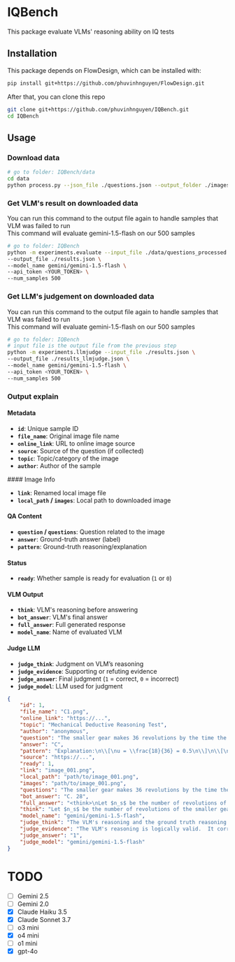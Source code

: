 # IQBench

This package evaluate VLMs' reasoning ability on IQ tests

## Installation

This package depends on FlowDesign, which can be installed with:
```bash
pip install git+https://github.com/phuvinhnguyen/FlowDesign.git
```

After that, you can clone this repo
```bash
git clone git+https://github.com/phuvinhnguyen/IQBench.git
cd IQBench
```

## Usage
### Download data
```bash
# go to folder: IQBench/data
cd data
python process.py --json_file ./questions.json --output_folder ./images
```
### Get VLM's result on downloaded data
You can run this command to the output file again to handle samples that VLM was failed to run  
This command will evaluate gemini-1.5-flash on our 500 samples
```bash
# go to folder: IQBench
python -m experiments.evaluate --input_file ./data/questions_processed.json \
--output_file ./results.json \
--model_name gemini/gemini-1.5-flash \
--api_token <YOUR_TOKEN> \
--num_samples 500
```

### Get LLM's judgement on downloaded data
You can run this command to the output file again to handle samples that VLM was failed to run  
This command will evaluate gemini-1.5-flash on our 500 samples
```bash
# go to folder: IQBench
# input file is the output file from the previous step
python -m experiments.llmjudge --input_file ./results.json \
--output_file ./results_llmjudge.json \
--model_name gemini/gemini-1.5-flash \
--api_token <YOUR_TOKEN> \
--num_samples 500
```

### Output explain

#### Metadata
- **`id`**: Unique sample ID  
- **`file_name`**: Original image file name  
- **`online_link`**: URL to online image source  
- **`source`**: Source of the question (if collected)  
- **`topic`**: Topic/category of the image  
- **`author`**: Author of the sample  

####️ Image Info
- **`link`**: Renamed local image file  
- **`local_path` / `images`**: Local path to downloaded image  

#### QA Content
- **`question` / `questions`**: Question related to the image  
- **`answer`**: Ground-truth answer (label)  
- **`pattern`**: Ground-truth reasoning/explanation  

#### Status
- **`ready`**: Whether sample is ready for evaluation (`1` or `0`)  

#### VLM Output
- **`think`**: VLM's reasoning before answering  
- **`bot_answer`**: VLM's final answer  
- **`full_answer`**: Full generated response  
- **`model_name`**: Name of evaluated VLM  

#### Judge LLM
- **`judge_think`**: Judgment on VLM’s reasoning  
- **`judge_evidence`**: Supporting or refuting evidence  
- **`judge_answer`**: Final judgment (`1` = correct, `0` = incorrect)  
- **`judge_model`**: LLM used for judgment  

```json
{
    "id": 1,
    "file_name": "C1.png",
    "online_link": "https://...",
    "topic": "Mechanical Deductive Reasoning Test",
    "author": "anonymous",
    "question": "The smaller gear makes 36 revolutions by the time the larger ones make 18.\nIf the smaller gear makes 56 revolutions, how many turns will the larger one make?\nA. 24 \nB. 26 \nC. 28 \nD. 25 \n",
    "answer": "C",
    "pattern": "Explanation:\n\\[\nu = \\frac{18}{36} = 0.5\n\\]\n\\[\nn_{\\text{larger}} = u \\cdot 56 = 28\n\\]\n",
    "source": "https://...",
    "ready": 1,
    "link": "image_001.png",
    "local_path": "path/to/image_001.png",
    "images": "path/to/image_001.png",
    "questions": "The smaller gear makes 36 revolutions by the time the larger ones make 18.\nIf the smaller gear makes 56 revolutions, how many turns will the larger one make?\nA. 24 \nB. 26 \nC. 28 \nD. 25 \n",
    "bot_answer": "C. 28",
    "full_answer": "<think>\nLet $n_s$ be the number of revolutions of the smaller gear and $n_l$ be the number of revolutions of the larger gear.\nWe are given that when the smaller gear makes 36 revolutions, the larger gear makes 18 revolutions.\nThis can be written as a ratio:\n$\\frac{n_s}{n_l} = \\frac{36}{18} = 2$\nThis means that the smaller gear makes twice as many revolutions as the larger gear.\nWe can write this relationship as:\n$n_s = 2n_l$\nWe are given that the smaller gear makes 56 revolutions, so $n_s = 56$.\nWe can find the number of revolutions of the larger gear by substituting $n_s = 56$ into the equation:\n$56 = 2n_l$\n$n_l = \\frac{56}{2} = 28$\nTherefore, the larger gear will make 28 turns.\n\n</think>\n<answer>\nC. 28\n</answer>",
    "think": "Let $n_s$ be the number of revolutions of the smaller gear and $n_l$ be the number of revolutions of the larger gear.\nWe are given that when the smaller gear makes 36 revolutions, the larger gear makes 18 revolutions.\nThis can be written as a ratio:\n$\\frac{n_s}{n_l} = \\frac{36}{18} = 2$\nThis means that the smaller gear makes twice as many revolutions as the larger gear.\nWe can write this relationship as:\n$n_s = 2n_l$\nWe are given that the smaller gear makes 56 revolutions, so $n_s = 56$.\nWe can find the number of revolutions of the larger gear by substituting $n_s = 56$ into the equation:\n$56 = 2n_l$\n$n_l = \\frac{56}{2} = 28$\nTherefore, the larger gear will make 28 turns.",
    "model_name": "gemini/gemini-1.5-flash",
    "judge_think": "The VLM's reasoning and the ground truth reasoning both arrive at the same correct answer (28), but they approach the problem from slightly different perspectives.  The ground truth uses a ratio directly derived from the given data (18/36) to calculate a scaling factor (0.5), then applies that factor to the new number of revolutions (56). The VLM, on the other hand, establishes a direct relationship between the number of revolutions of the smaller and larger gears ($n_s = 2n_l$), then solves for the number of revolutions of the larger gear given the number of revolutions of the smaller gear.  Both methods are logically sound and arrive at the same correct conclusion.  The key steps \u2013 establishing the relationship between the gears' revolutions and using this relationship to find the unknown \u2013 are present in both.  There are no discrepancies in the final answer.",
    "judge_evidence": "The VLM's reasoning is logically valid.  It correctly identifies the inverse proportional relationship between the number of revolutions of the smaller and larger gears.  The equation $n_s = 2n_l$ accurately reflects this relationship, derived from the initial data. The subsequent steps of substituting $n_s = 56$ and solving for $n_l$ are mathematically sound and lead to the correct answer.  The ground truth implicitly uses the same relationship, but expresses it through a ratio and scaling factor. Both methods are equivalent and lead to the same result.",
    "judge_answer": "1",
    "judge_model": "gemini/gemini-1.5-flash"
}
```

# TODO
- [ ] Gemini 2.5
- [ ] Gemini 2.0
- [x] Claude Haiku 3.5
- [x] Claude Sonnet 3.7
- [ ] o3 mini
- [x] o4 mini
- [ ] o1 mini
- [x] gpt-4o